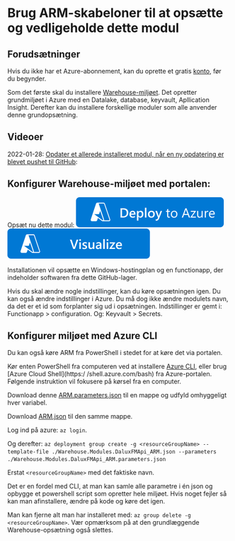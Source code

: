 # Brug ARM-skabeloner til at opsætte og vedligeholde dette modul

## Forudsætninger

Hvis du ikke har et Azure-abonnement, kan du oprette et gratis [konto](https://azure.microsoft.com/free/?ref=microsoft.com&utm_source=microsoft.com&utm_medium=docs&utm_campaign=visualstudio), før du begynder.

Som det første skal du installere [Warehouse-miljøet](https://github.com/Bygdrift/Warehouse/tree/master/Deploy). Det opretter grundmiljøet i Azure med en Datalake, database, keyvault, Apllication Insight. Derefter kan du installere forskellige moduler som alle anvender denne grundopsætning.

## Videoer

<!-- 2022-01-28: [Opsæt eksempel-modulet](https://www.youtube.com/watch?v=itwd2XdHIkM): -->

2022-01-28: [Opdater et allerede installeret modul, når en ny opdatering er blevet pushet til GitHub](https://www.youtube.com/watch?v=XywfV_n-320):

## Konfigurer Warehouse-miljøet med portalen:
Opsæt nu dette modul:
[![Deploy til Azure](https://raw.githubusercontent.com/Bygdrift/Warehouse/master/Docs/Images/deploytoazureButton.svg)](https://portal.azure.com/#create/Microsoft.Template/uri/https%3A%2F%2Fraw.githubusercontent.com%2FBygdrift%2FWarehouse.Modules.DaluxFMApi%2Fmaster%2FDeploy%2FWarehouse.Modules.DaluxFMApi_ARM.json)
[![Visualize](https://raw.githubusercontent.com/Bygdrift/Warehouse/master/Docs/Images/visualizebutton.svg)](http://armviz.io/#/?load=https%3A%2F%2Fraw.githubusercontent.com%2FBygdrift%2FWarehouse.Modules.DaluxFMApi%2Fmaster%2FDeploy%2FWarehouse.Modules.DaluxFMApi_ARM.json)

Installationen vil opsætte en Windows-hostingplan og en functionapp, der indeholder softwaren fra dette GitHub-lager.

Hvis du skal ændre nogle indstillinger, kan du køre opsætningen igen. Du kan også ændre indstillinger i Azure. Du må dog ikke ændre modulets navn, da det er et id som forplanter sig ud i opsætningen. Indstillinger er gemt i: Functionapp > configuration. Og: Keyvault > Secrets.

## Konfigurer miljøet med Azure CLI

Du kan også køre ARM fra PowerShell i stedet for at køre det via portalen.

Kør enten PowerShell fra computeren ved at installere [Azure CLI](https://docs.microsoft.com/en-us/cli/azure/install-azure-cli), eller brug [Azure Cloud Shell](https:/ /shell.azure.com/bash) fra Azure-portalen. Følgende instruktion vil fokusere på kørsel fra en computer.

Download denne [ARM.parameters.json](https://raw.githubusercontent.com/Bygdrift/Warehouse.Modules.DaluxFMApi/master/Deploy/Warehouse.Modules.DaluxFMApi_ARM.parameters.json) til en mappe og udfyld omhyggeligt hver variabel.

Download [ARM.json](https://raw.githubusercontent.com/Bygdrift/Warehouse.Modules.DaluxFMApi/master/Deploy/Warehouse.Modules.DaluxFMApi_ARM.json) til den samme mappe.

Log ind på azure: `az login`.

Og derefter: `az deployment group create -g <resourceGroupName> --template-file ./Warehouse.Modules.DaluxFMApi_ARM.json --parameters ./Warehouse.Modules.DaluxFMApi_ARM.parameters.json`

Erstat `<resourceGroupName>` med det faktiske navn.

Det er en fordel med CLI, at man kan samle alle parametre i én json og opbygge et powershell script som opretter hele miljøet. Hvis noget fejler så kan man afinstallere, ændre på kode og køre det igen.

Man kan fjerne alt man har installeret med: `az group delete -g <resourceGroupName>`. Vær opmærksom på at den grundlæggende Warehouse-opsætning også slettes.